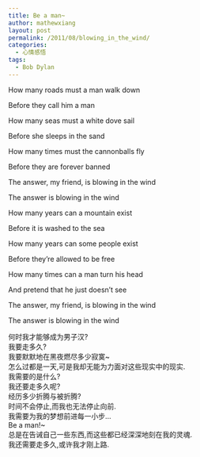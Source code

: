 ```yaml
---
title: Be a man~
author: mathewxiang
layout: post
permalink: /2011/08/blowing_in_the_wind/
categories:
  - 心情感悟
tags:
  - Bob Dylan
---
```

How many roads must a man walk down 

Before they call him a man 

How many seas must a white dove sail 

Before she sleeps in the sand 

How many times must the cannonballs fly 

Before they are forever banned 

The answer, my friend, is blowing in the wind 

The answer is blowing in the wind 

How many years can a mountain exist 

Before it is washed to the sea 

How many years can some people exist 

Before they’re allowed to be free 

How many times can a man turn his head 

And pretend that he just doesn’t see 

The answer, my friend, is blowing in the wind 

The answer is blowing in the wind 

<!--more-->

  
何时我才能够成为男子汉?  
我要走多久?  
我要默默地在黑夜燃尽多少寂寞~  
怎么过都是一天,可是我却无能为力面对这些现实中的现实.  
我需要的是什么?  
我还要走多久呢?  
经历多少折腾与被折腾?  
时间不会停止,而我也无法停止向前.  
我需要为我的梦想前进每一小步…  
Be a man!~  
总是在告诫自己一些东西,而这些都已经深深地刻在我的灵魂.  
我还需要走多久,或许我才刚上路.